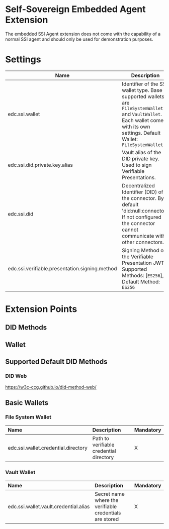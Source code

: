 # Self-Sovereign Embedded Agent Extension

The embedded SSI Agent extension does not come with the capability of a normal SSI agent and should only be used for
demonstration purposes.

# Settings

| Name                                           | Description                                                                                                                                                                     | Mandatory |
|------------------------------------------------|---------------------------------------------------------------------------------------------------------------------------------------------------------------------------------|-----------|
| edc.ssi.wallet                                 | Identifier of the SSI wallet type. Base supported wallets are `FileSystemWallet` and `VaultWallet`. Each wallet comes with its own settings. Default Wallet: `FileSystemWallet` |           |
| edc.ssi.did.private.key.alias                  | Vault alias of the DID private key. Used to sign Verifiable Presentations.                                                                                                      | X         |
| edc.ssi.did                                    | Decentralized Identifier (DID) of the connector. By default 'did:null:connector'. If not configured the connector cannot communicate with other connectors.                     |           |
| edc.ssi.verifiable.presentation.signing.method | Signing Method of the Verifiable Presentation JWT. Supported Methods: [`ES256`], Default Method: `ES256`                                                                        ||

# Extension Points

## DID Methods

## Wallet

## Supported Default DID Methods

### DID Web

https://w3c-ccg.github.io/did-method-web/

## Basic Wallets

### File System Wallet

| Name                                | Description                             | Mandatory |
|:------------------------------------|:----------------------------------------|-----------|
| edc.ssi.wallet.credential.directory | Path to verifiable credential directory | X         |

### Vault Wallet

| Name                                  | Description                                             | Mandatory |
|:--------------------------------------|:--------------------------------------------------------|-----------|
| edc.ssi.wallet.vault.credential.alias | Secret name where the verifiable credentials are stored | X         |